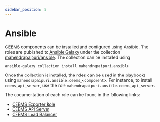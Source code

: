 ```yaml
---
sidebar_position: 5
---
```


# Ansible

CEEMS components can be installed and configured using Ansible. The roles are 
published to [Ansible Galaxy](https://galaxy.ansible.com/ui/) under the collection 
[mahendrapaipuri/ansible](https://galaxy.ansible.com/ui/repo/published/mahendrapaipuri/ansible/).
The collection can be installed using 

```
ansible-galaxy collection install mahendrapaipuri.ansible
```

Once the collection is installed, the roles can be used in the playbooks using 
`mahendrapaipuri.ansible.ceems_<component>`. For instance, to install `ceems_api_server`, 
use the role `mahendrapaipuri.ansible.ceems_api_server`.

The documentation of each role can be found in the following links:

- [CEEMS Exporter Role](https://mahendrapaipuri.github.io/ansible/branch/main/ceems_exporter_role.html)
- [CEEMS API Server](https://mahendrapaipuri.github.io/ansible/branch/main/ceems_api_server_role.html)
- [CEEMS Load Balancer](https://mahendrapaipuri.github.io/ansible/branch/main/ceems_lb_role.html)
